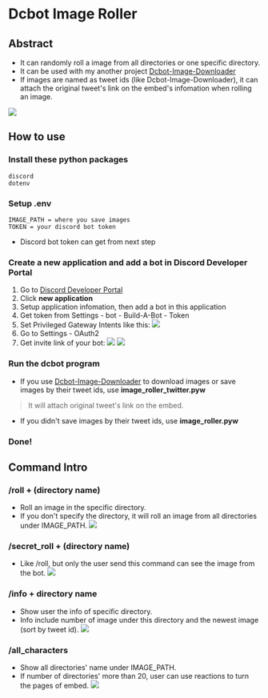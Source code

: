 # Dcbot Image Roller
## Abstract
* It can randomly roll a image from all directories or one specific directory.
* It can be used with my another project [Dcbot-Image-Downloader](https://github.com/s21543775/dcbot-image-downloader)
* If images are named as tweet ids (like Dcbot-Image-Downloader), it can attach the original tweet's link on the embed's infomation when rolling an image.

![](https://i.imgur.com/8Ab4fzc.png)
## How to use
### Install these python packages
```
discord
dotenv
```
### Setup .env
```
IMAGE_PATH = where you save images
TOKEN = your discord bot token
```
* Discord bot token can get from next step
### Create a new application and add a bot in Discord Developer Portal
1. Go to [Discord Developer Portal](https://discord.com/developers/applications)
2. Click **new application**
3. Setup application infomation, then add a bot in this application
4. Get token from Settings - bot - Build-A-Bot - Token
5. Set Privileged Gateway Intents like this:
![](https://i.imgur.com/GHwrbId.png)
6. Go to Settings - OAuth2
7. Get invite link of your bot:
![](https://i.imgur.com/01RDAq9.png)
![](https://i.imgur.com/7QReonS.png)
### Run the dcbot program
* If you use [Dcbot-Image-Downloader](https://github.com/s21543775/dcbot-image-downloader) to download images or save images by their tweet ids, use **image_roller_twitter.pyw**
> It will attach original tweet's link on the embed.

* If you didn't save images by their tweet ids, use **image_roller.pyw**
### Done!
## Command Intro
### /roll + (directory name)
* Roll an image in the specific directory.
* If you don't specify the directory, it will roll an image from all directories under IMAGE_PATH.
![](https://i.imgur.com/MLXqPnT.png)

### /secret_roll + (directory name)
* Like /roll, but only the user send this command can see the image from the bot.
![](https://i.imgur.com/697Hc7n.png)

### /info + directory name
* Show user the info of specific directory.
* Info include number of image under this directory and the newest image (sort by tweet id).
![](https://i.imgur.com/aLXCHNz.png)

### /all_characters
* Show all directories' name under IMAGE_PATH.
* If number of directories' more than 20, user can use reactions to turn the pages of embed.
![](https://i.imgur.com/ShRQfnQ.png)
